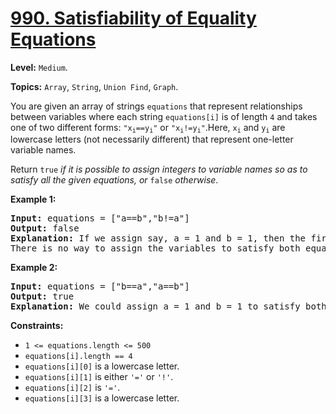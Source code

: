 # [990. Satisfiability of Equality Equations](https://leetcode.com/problems/satisfiability-of-equality-equations/)

**Level:** `Medium`.

**Topics:** `Array`, `String`, `Union Find`, `Graph`.

You are given an array of strings <code>equations</code> that represent relationships between variables where each string <code>equations[i]</code> is of length <code>4</code> and takes one of two different forms: <code>"x<sub>i</sub>==y<sub>i</sub>"</code> or <code>"x<sub>i</sub>!=y<sub>i</sub>"</code>.Here, <code>x<sub>i</sub></code> and <code>y<sub>i</sub></code> are lowercase letters (not necessarily different) that represent one-letter variable names.

Return <code>true</code><em> if it is possible to assign integers to variable names so as to satisfy all the given equations, or </em><code>false</code><em> otherwise</em>.

<strong>Example 1:</strong>

<pre><strong>Input:</strong> equations = ["a==b","b!=a"]
<strong>Output:</strong> false
<strong>Explanation:</strong> If we assign say, a = 1 and b = 1, then the first equation is satisfied, but not the second.
There is no way to assign the variables to satisfy both equations.
</pre>

<strong>Example 2:</strong>

<pre><strong>Input:</strong> equations = ["b==a","a==b"]
<strong>Output:</strong> true
<strong>Explanation:</strong> We could assign a = 1 and b = 1 to satisfy both equations.
</pre>

<strong>Constraints:</strong>

<ul>
 <li><code>1 &lt;= equations.length &lt;= 500</code></li>
 <li><code>equations[i].length == 4</code></li>
 <li><code>equations[i][0]</code> is a lowercase letter.</li>
 <li><code>equations[i][1]</code> is either <code>'='</code> or <code>'!'</code>.</li>
 <li><code>equations[i][2]</code> is <code>'='</code>.</li>
 <li><code>equations[i][3]</code> is a lowercase letter.</li>
</ul>
